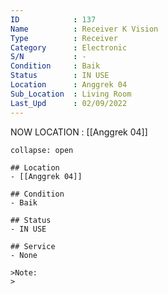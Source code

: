 ```yaml
---
ID            : 137
Name          : Receiver K Vision
Type          : Receiver
Category      : Electronic
S/N           : -
Condition     : Baik
Status        : IN USE
Location      : Anggrek 04
Sub_Location  : Living Room
Last_Upd      : 02/09/2022
---
```



NOW LOCATION : [[Anggrek 04]]

```ad-History
collapse: open

## Location
- [[Anggrek 04]]

## Condition
- Baik

## Status
- IN USE

## Service
- None

>Note:
>


```
